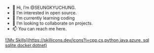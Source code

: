 - 👋 Hi, I’m @SEUNGKYUCHUNG.
- 👀 I’m interested in open source.
- 🌱 I’m currently learning coding
- 💞️ I’m looking to collaborate on projects.
- 📫 You can reach me here.

[![My Skills](https://skillicons.dev/icons?i=cpp,cs,python,java,azure, sql sqlite,docker,dotnet)](https://skillicons.dev)

